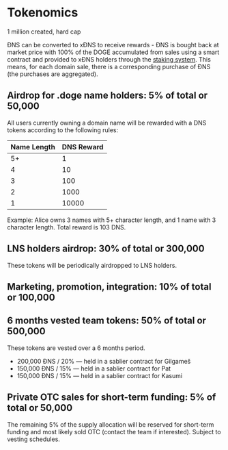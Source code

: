 # Tokenomics

1 million created, hard cap

ĐNS can be converted to xĐNS to receive rewards - ĐNS is bought back at market price with 100% of the DOGE accumulated from sales using a smart contract and provided to xĐNS holders through the [staking system](https://app.dogedomains.wf/stake). This means, for each domain sale, there is a corresponding purchase of ĐNS (the purchases are aggregated).


## Airdrop for .doge name holders: 5% of total or 50,000

All users currently owning a domain name will be rewarded with a DNS tokens according to the following rules:

| Name Length  |  DNS Reward |
| ------------ | ----------- |
| 5+           | 1           |
| 4            | 10          |
| 3            | 100         |
| 2            | 1000        |
| 1            | 10000       |

Example: Alice owns 3 names with 5+ character length, and 1 name with 3 character length. Total reward is 103 DNS.


## LNS holders airdrop: 30% of total or 300,000

These tokens will be periodically airdropped to LNS holders.

## Marketing, promotion, integration: 10% of total or 100,000


## 6 months vested team tokens: 50% of total or 500,000

These tokens are vested over a 6 months period.

* 200,000 ĐNS / 20% — held in a sablier contract for Gilgameš
* 150,000 ĐNS / 15% — held in a sablier contract for Pat
* 150,000 ĐNS / 15% — held in a sablier contract for Kasumi

## Private OTC sales for short-term funding: 5% of total or 50,000

The remaining 5% of the supply allocation will be reserved for short-term funding and most likely sold OTC (contact the team if interested). Subject to vesting schedules.
